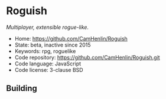 # Roguish

_Multiplayer, extensible rogue-like._

- Home: https://github.com/CamHenlin/Roguish
- State: beta, inactive since 2015
- Keywords: rpg, roguelike
- Code repository: https://github.com/CamHenlin/Roguish.git
- Code language: JavaScript
- Code license: 3-clause BSD

## Building

